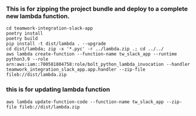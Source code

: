 ### This is for zipping the project bundle and deploy to a complete new lambda function.
```
cd teamwork-integration-slack-app
poetry install
poetry build
pip install -t dist/lambda . --upgrade
cd dist/lambda; zip -x '*.pyc' -r ../lambda.zip .; cd ../../
aws lambda create-function --function-name tw_slack_app --runtime python3.9 --role arn:aws:iam::700581804758:role/bolt_python_lambda_invocation --handler teamwork_integration_slack_app.app.handler --zip-file fileb://dist/lambda.zip
```
### this is for updating lambda function
```
aws lambda update-function-code --function-name tw_slack_app --zip-file fileb://dist/lambda.zip
```